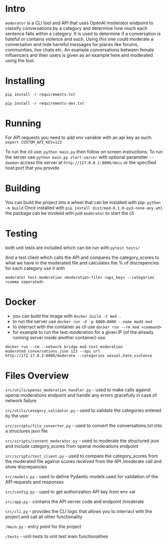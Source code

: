 # Intro
`moderator` is a CLI tool and API that uses OpenAI moderator endpoint to classify conversations by a category and determine how much each sentence falls within a category. 
It is used to determine if a conversation is hateful or contains violence and such. Using this one could moderate a conversation and hide harmful messages for places like
forums, communities, live chats etc. An example conversations between female influencers and their users is given as an example here and moderated using the tool.


# Installing
`pip install -r requirements.txt`

`pip install -r requirements-dev.txt`

# Running
For API requests you need to add env variable with an api key as such:
`export CUSTOM_API_KEY=123`

To run the cli use:
`python main.py`
then follow on screen instructions. To run the server use `python main.py start-server` with optional parameter `--daemon`
access the server at `http://127.0.0.1:8000/docs` or the specified host:port that you provide

# Building
You can build the project into a wheel that can be installed with pip:
`python -m build`
Once installed with `pip install dist/mod-0.1.0-py3-none-any.whl` the package can be invoked with just `moderator` to start the cli

# Testing
both unit tests are included which can be run with `pytest tests/`

And a test client which calls the API and compares the category_scores to what
we have in the moderated file and calculates the % of discrepencies for each category
use it with 

`moderator test-moderation <moderation-file> <api_key> --categories <comma seperated>`

# Docker
- you can build the image with `docker build -t mod .`
- to run the server use `docker run -d -p 8000:8000 --name modd mod`
- to interract with the container as cli use `docker run --rm mod <command>`
- for example to run the test-moderation for a given IP (of the already running server inside another container) use 

`docker run --rm --network bridge mod test-moderation moderated_conversations.json 123 --api_url http://172.17.0.2:8000/moderate --categories sexual,hate,violence`

# Files Overview

`src/utils/openai_moderation_handler.py` - used to make calls against openai moderations endpoint and handle any errors gracefully in case of network failure

`src/utils/category_validator.py` - used to validate the categories entered by the user

`src/scripts/file_converter.py` - used to convert the conversations.txt into a structures json file

`src/scripts/content_moderator.py` - used to moderate the structured json and include category_scores from openai moderations endpoint

`src/scripts/test_client.py` - used to compare the category_scores from the moderated file against scores received from the API /moderate call and show discrepancies

`src/models.py` - used to define Pydantic models used for validation of the API requests and responses

`src/config.py` - used to get authorization API key from env var

`src/app.py` - contains the API server code and endpoint /moderate 

`src/cli.py` - provides the CLI logic that allows you to interract with the project and call all other functionality

`/main.py` - entry point for the project

`/tests` - unit-tests to unit test main functionalities